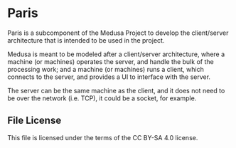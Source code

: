 # Paris
Paris is a subcomponent of the Medusa Project to develop the client/server
architecture that is intended to be used in the project.

Medusa is meant to be modeled after a client/server architecture, where a
machine (or machines) operates the server, and handle the bulk of the
processing work; and a machine (or machines) runs a client, which
connects to the server, and provides a UI to interface with the server.

The server can be the same machine as the client, and it does not need to be
over the network (i.e. TCP), it could be a socket, for example.

## File License
This file is licensed under the terms of the CC BY-SA 4.0 license.
